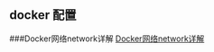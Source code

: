 ## docker 配置

###Docker网络network详解
[Docker网络network详解](https://blog.csdn.net/qq_44749491/article/details/128682105)
